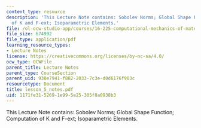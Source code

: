 ```yaml
---
content_type: resource
description: 'This Lecture Note contains: Sobolev Norms; Global Shape Function; Computation
  of K and F-ext; Isoparametric Elements.'
file: /ol-ocw-studio-app/courses/16-225-computational-mechanics-of-materials-fall-2003/1171fe3152691e995e25305f8a0938b3_lesson_5_notes.pdf
file_size: 674992
file_type: application/pdf
learning_resource_types:
- Lecture Notes
license: https://creativecommons.org/licenses/by-nc-sa/4.0/
ocw_type: OCWFile
parent_title: Lecture Notes
parent_type: CourseSection
parent_uid: 930e7941-f882-2033-7c3e-d0d6176f903c
resourcetype: Document
title: lesson_5_notes.pdf
uid: 1171fe31-5269-1e99-5e25-305f8a0938b3
---
```

This Lecture Note contains: Sobolev Norms; Global Shape Function; Computation of K and F-ext; Isoparametric Elements.